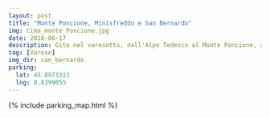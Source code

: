 ```yaml
---
layout: post
title: "Monte Poncione, Minisfreddo e San Bernardo"
img: Cima_monte_Poncione.jpg
date: 2018-06-17
description: Gita nel varesotto, dall'Alpe Tedesco al Monte Poncione, al Minisfreddo e infine al San Bernardo
tag: [Varese]
img_dir: san_bernardo
parking:
  lat: 45.8973313
  lng: 8.8399055
---
```


{% include parking_map.html %}
